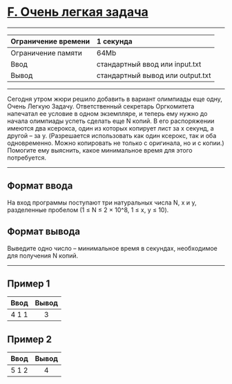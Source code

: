 # [F. Очень легкая задача](https://contest.yandex.ru/contest/27844/problems/F/)

---
| Ограничение времени  | 1 секунда  |
| :--- |:---|
| Ограничение памяти     | 64Mb |
| Ввод      | стандартный ввод или input.txt |
| Вывод | стандартный вывод или output.txt |
---
Сегодня утром жюри решило добавить в вариант олимпиады еще одну, Очень Легкую Задачу. Ответственный секретарь Оргкомитета напечатал ее условие в одном экземпляре, и теперь ему нужно до начала олимпиады успеть сделать еще N копий. В его распоряжении имеются два ксерокса, один из которых копирует лист за х секунд, а другой – за y. (Разрешается использовать как один ксерокс, так и оба одновременно. Можно копировать не только с оригинала, но и с копии.) Помогите ему выяснить, какое минимальное время для этого потребуется.

---
## Формат ввода
На вход программы поступают три натуральных числа N, x и y, разделенные пробелом (1 ≤ N ≤ 2 × 10^8, 1 ≤ x, y ≤ 10).

## Формат вывода
Выведите одно число – минимальное время в секундах, необходимое для получения N копий.

---
## Пример 1

| Ввод  | Вывод  |
| :---: | :---: |
| 4 1 1 | 3 |

## Пример 2

| Ввод  | Вывод  |
| :---: | :---: |
| 5 1 2 | 4 |
